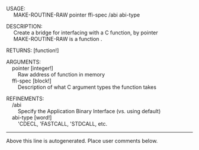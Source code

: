 USAGE:  
&nbsp;&nbsp;&nbsp;&nbsp;&nbsp;MAKE-ROUTINE-RAW&nbsp;pointer&nbsp;ffi-spec&nbsp;/abi&nbsp;abi-type  
  
DESCRIPTION:  
&nbsp;&nbsp;&nbsp;&nbsp;&nbsp;Create&nbsp;a&nbsp;bridge&nbsp;for&nbsp;interfacing&nbsp;with&nbsp;a&nbsp;C&nbsp;function,&nbsp;by&nbsp;pointer  
&nbsp;&nbsp;&nbsp;&nbsp;&nbsp;MAKE-ROUTINE-RAW&nbsp;is&nbsp;a&nbsp;function&nbsp;.  
  
RETURNS:&nbsp;[function!]  
  
ARGUMENTS:  
&nbsp;&nbsp;&nbsp;&nbsp;pointer&nbsp;[integer!]  
&nbsp;&nbsp;&nbsp;&nbsp;&nbsp;&nbsp;&nbsp;&nbsp;Raw&nbsp;address&nbsp;of&nbsp;function&nbsp;in&nbsp;memory  
&nbsp;&nbsp;&nbsp;&nbsp;ffi-spec&nbsp;[block!]  
&nbsp;&nbsp;&nbsp;&nbsp;&nbsp;&nbsp;&nbsp;&nbsp;Description&nbsp;of&nbsp;what&nbsp;C&nbsp;argument&nbsp;types&nbsp;the&nbsp;function&nbsp;takes  
  
REFINEMENTS:  
&nbsp;&nbsp;&nbsp;&nbsp;/abi  
&nbsp;&nbsp;&nbsp;&nbsp;&nbsp;&nbsp;&nbsp;&nbsp;Specify&nbsp;the&nbsp;Application&nbsp;Binary&nbsp;Interface&nbsp;(vs.&nbsp;using&nbsp;default)  
&nbsp;&nbsp;&nbsp;&nbsp;abi-type&nbsp;[word!]  
&nbsp;&nbsp;&nbsp;&nbsp;&nbsp;&nbsp;&nbsp;&nbsp;'CDECL,&nbsp;'FASTCALL,&nbsp;'STDCALL,&nbsp;etc.  
___
Above this line is autogenerated. Place user comments below.